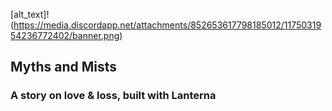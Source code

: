 [alt_text]!(https://media.discordapp.net/attachments/852653617798185012/1175031954236772402/banner.png)

## **Myths and Mists**
### A story on love & loss, built with Lanterna



